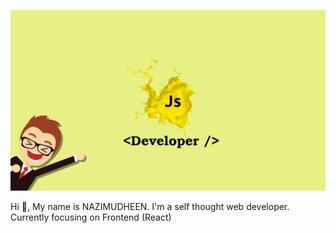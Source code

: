 ![image](https://github.com/NAZIMUDHEEN267/NAZIMUDHEEN267/blob/main/github.png)

Hi :wave:,
My name is NAZIMUDHEEN. I'm a self thought web developer. Currently focusing on Frontend (React)
